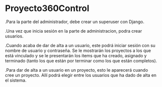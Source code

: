 # Proyecto360Control

.Para la parte del administrador, debe crear un superuser con Django.

.Una vez que inicia sesión en la parte de administracion, podra crear usuarios.

.Cuando acaba de dar de alta a un usuario, este podrá iniciar sesión con su nombre de usuario y contraseña. Se le mostrarán los proyectos a los que está vinculado y se le presentarán los items que ha creado, asignado y terminado (tanto los que están por terminar como los que están completos).

.Para dar de alta a un usuario en un proyecto, esto le aparecerá cuando cree un proyecto. Allí podrá elegir entre los usuarios que ha dado de alta en el sistema.
